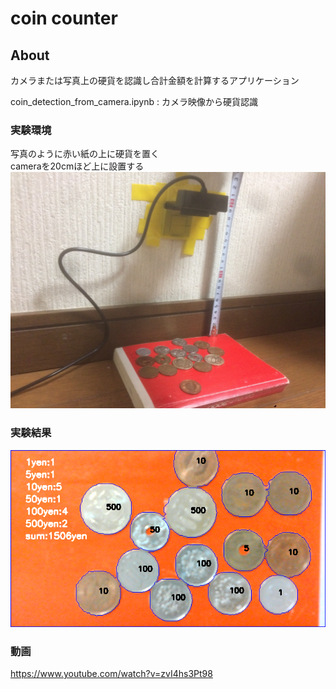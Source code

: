 coin counter
=================

## About
 
カメラまたは写真上の硬貨を認識し合計金額を計算するアプリケーション  
  
  coin_detection_from_camera.ipynb : カメラ映像から硬貨認識  
    
  ### 実験環境  
  写真のように赤い紙の上に硬貨を置く  
  cameraを20cmほど上に設置する  
  <img src="https://github.com/hoshianaaa/coin_counter/blob/master/upload/experiment.png">  
    
  ### 実験結果 
  <img src="https://github.com/hoshianaaa/coin_counter/blob/master/upload/result.png">  
    
  ### 動画  
  https://www.youtube.com/watch?v=zvI4hs3Pt98
  
    

